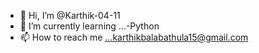 - 👋 Hi, I’m @Karthik-04-11
- 🌱 I’m currently learning ...-Python
- 📫 How to reach me ...karthikbalabathula15@gmail.com

<!---
Karthik-04-11/Karthik-04-11 is a ✨ special ✨ repository because its `README.md` (this file) appears on your GitHub profile.
You can click the Preview link to take a look at your changes.
--->
